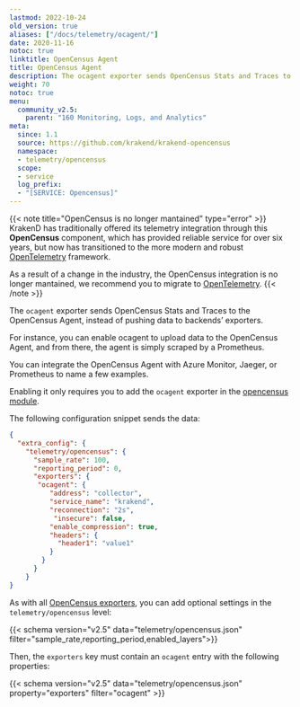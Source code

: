 ```yaml
---
lastmod: 2022-10-24
old_version: true
aliases: ["/docs/telemetry/ocagent/"]
date: 2020-11-16
notoc: true
linktitle: OpenCensus Agent
title: OpenCensus Agent
description: The ocagent exporter sends OpenCensus Stats and Traces to the OpenCensus Agent, instead of pushing data to backends’ exporters
weight: 70
notoc: true
menu:
  community_v2.5:
    parent: "160 Monitoring, Logs, and Analytics"
meta:
  since: 1.1
  source: https://github.com/krakend/krakend-opencensus
  namespace:
  - telemetry/opencensus
  scope:
  - service
  log_prefix:
  - "[SERVICE: Opencensus]"
---
```

{{< note title="OpenCensus is no longer mantained" type="error" >}}
KrakenD has traditionally offered its telemetry integration through this **OpenCensus** component, which has provided reliable service for over six years, but  now has transitioned to the more modern and robust [OpenTelemetry](/docs/telemetry/opentelemetry/) framework.

As a result of a change in the industry, the OpenCensus integration is no longer mantained, we recommend you to migrate to [OpenTelemetry](/docs/telemetry/opentelemetry/).
{{< /note >}}

The `ocagent` exporter sends OpenCensus Stats and Traces to the OpenCensus Agent, instead of pushing data to backends’ exporters.

For instance, you can enable ocagent to upload data to the OpenCensus Agent, and from there, the agent is simply scraped by a Prometheus.

You can integrate the OpenCensus Agent with Azure Monitor, Jaeger, or Prometheus to name a few examples.

Enabling it only requires you to add the `ocagent` exporter in the [opencensus module](/docs/v2.5/telemetry/opencensus/).

The following configuration snippet sends the data:

```json
{
  "extra_config": {
    "telemetry/opencensus": {
      "sample_rate": 100,
      "reporting_period": 0,
      "exporters": {
       "ocagent": {
          "address": "collector",
          "service_name": "krakend",
          "reconnection": "2s",
           "insecure": false,
          "enable_compression": true,
          "headers": {
            "header1": "value1"
          }
        }
      }
    }
}
```


As with all [OpenCensus exporters](/docs/v2.5/telemetry/opencensus/), you can add optional settings in the `telemetry/opencensus` level:

{{< schema version="v2.5" data="telemetry/opencensus.json" filter="sample_rate,reporting_period,enabled_layers">}}

Then, the `exporters` key must contain an `ocagent` entry with the following properties:

{{< schema version="v2.5" data="telemetry/opencensus.json" property="exporters" filter="ocagent" >}}
